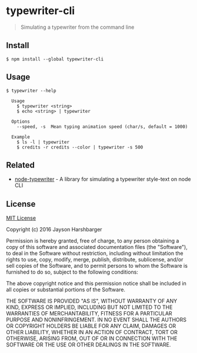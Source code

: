 # typewriter-cli

> Simulating a typewriter from the command line


## Install

```
$ npm install --global typewriter-cli
```


## Usage

```
$ typewriter --help

  Usage
    $ typewriter <string>
    $ echo <string> | typewriter

  Options
    --speed, -s  Mean typing animation speed (char/s, default = 1000)

  Example
    $ ls -l | typewriter
    $ credits -r credits --color | typewriter -s 500
```


## Related

- [node-typewriter](https://github.com/pcfreak30/node-typewriter) - A library for simulating a typewriter style-text on node CLI


## License

[MIT License](http://en.wikipedia.org/wiki/MIT_License)

Copyright (c) 2016 Jayson Harshbarger

Permission is hereby granted, free of charge, to any person obtaining a copy of this software and associated documentation files (the "Software"), to deal in the Software without restriction, including without limitation the rights to use, copy, modify, merge, publish, distribute, sublicense, and/or sell copies of the Software, and to permit persons to whom the Software is furnished to do so, subject to the following conditions:

The above copyright notice and this permission notice shall be included in all copies or substantial portions of the Software.

THE SOFTWARE IS PROVIDED "AS IS", WITHOUT WARRANTY OF ANY KIND, EXPRESS OR IMPLIED, INCLUDING BUT NOT LIMITED TO THE WARRANTIES OF MERCHANTABILITY, FITNESS FOR A PARTICULAR PURPOSE AND NONINFRINGEMENT. IN NO EVENT SHALL THE AUTHORS OR COPYRIGHT HOLDERS BE LIABLE FOR ANY CLAIM, DAMAGES OR OTHER LIABILITY, WHETHER IN AN ACTION OF CONTRACT, TORT OR OTHERWISE, ARISING FROM, OUT OF OR IN CONNECTION WITH THE SOFTWARE OR THE USE OR OTHER DEALINGS IN THE SOFTWARE.
